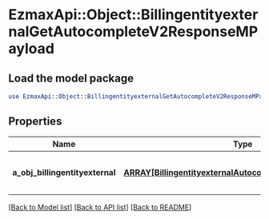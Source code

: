 # EzmaxApi::Object::BillingentityexternalGetAutocompleteV2ResponseMPayload

## Load the model package
```perl
use EzmaxApi::Object::BillingentityexternalGetAutocompleteV2ResponseMPayload;
```

## Properties
Name | Type | Description | Notes
------------ | ------------- | ------------- | -------------
**a_obj_billingentityexternal** | [**ARRAY[BillingentityexternalAutocompleteElementResponse]**](BillingentityexternalAutocompleteElementResponse.md) | An array of Billingentityexternal autocomplete element response. | [optional] 

[[Back to Model list]](../README.md#documentation-for-models) [[Back to API list]](../README.md#documentation-for-api-endpoints) [[Back to README]](../README.md)


